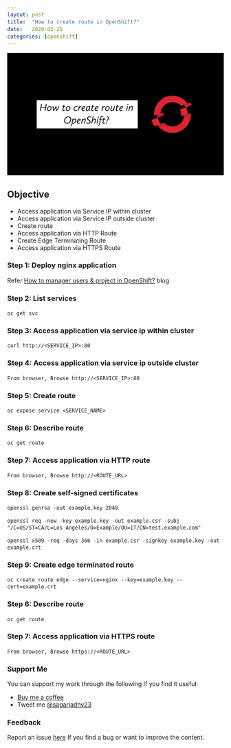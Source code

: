 ```yaml
---
layout: post
title:  "How to create route in OpenShift?"
date:   2020-03-25
categories: [openshift]
---
```


![How to create route in OpenShift?](https://raw.githubusercontent.com/sagar-jadhav/sagar-jadhav.github.io/master/static/img/_posts/openshift/2.png)

## Objective
- Access application via Service IP within cluster
- Access application via Service IP outside cluster
- Create route
- Access application via HTTP Route
- Create Edge Terminating Route
- Access application via HTTPS Route 

### Step 1: Deploy nginx application
Refer [How to manager users & project in OpenShift?](https://developersthought.in/openshift/2020/03/18/user-and-project-mgmt.html) blog

### Step 2: List services
```
oc get svc
```

### Step 3: Access application via service ip within cluster
```
curl http://<SERVICE_IP>:80
```

### Step 4: Access application via service ip outside cluster
```
From browser, Browse http://<SERVICE_IP>:80
```

### Step 5: Create route
```
oc expose service <SERVICE_NAME>
```

### Step 6: Describe route
```
oc get route
```

### Step 7: Access application via HTTP route
```
From browser, Browse http://<ROUTE_URL>
```

### Step 8: Create self-signed certificates
```
openssl genrsa -out example.key 2048
```
```
openssl req -new -key example.key -out example.csr -subj "/C=US/ST=CA/L=Los Angeles/O=Example/OU=IT/CN=test.example.com"
```
```
openssl x509 -req -days 366 -in example.csr -signkey example.key -out example.crt
```

### Step 9: Create edge terminated route
```
oc create route edge --service=nginx --key=example.key --cert=example.crt
```

### Step 6: Describe route
```
oc get route
```

### Step 7: Access application via HTTPS route
``` 
From browser, Browse https://<ROUTE_URL>
```

### Support Me

You can support my work through the following If you find it useful:

- [Buy me a coffee](https://www.buymeacoffee.com/sagarjadhv23)
- Tweet me [@sagarjadhv23](https://twitter.com/sagarjadhv23)

### Feedback

Report an issue [here](https://github.com/developersthought/roadmap/issues/new) If you find a bug or want to improve the content.
